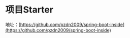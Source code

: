 # 项目Starter

地址：[https://github.com/pzdn2009/spring-boot-inside](https://github.com/pzdn2009/spring-boot-inside)

